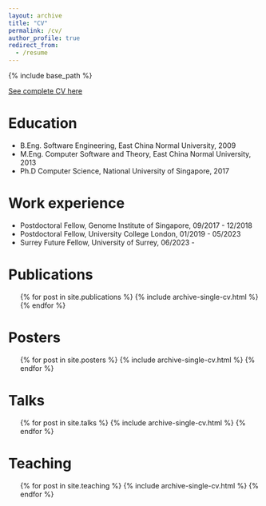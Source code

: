 ```yaml
---
layout: archive
title: "CV"
permalink: /cv/
author_profile: true
redirect_from:
  - /resume
---
```


{% include base_path %}

[See complete CV here](https://icelu.github.io/files/bingxin_cv.pdf)

Education
======
* B.Eng. Software Engineering, East China Normal University, 2009
* M.Eng. Computer Software and Theory, East China Normal University, 2013
* Ph.D Computer Science, National University of Singapore, 2017

Work experience
======
* Postdoctoral Fellow, Genome Institute of Singapore, 09/2017 - 12/2018
* Postdoctoral Fellow, University College London, 01/2019 - 05/2023
* Surrey Future Fellow, University of Surrey, 06/2023 -

Publications
======
  <ul>{% for post in site.publications %}
    {% include archive-single-cv.html %}
  {% endfor %}</ul>


Posters
======
  <ul>{% for post in site.posters %}
    {% include archive-single-cv.html %}
  {% endfor %}</ul>


Talks
======
  <ul>{% for post in site.talks %}
    {% include archive-single-cv.html %}
  {% endfor %}</ul>

Teaching
======
  <ul>{% for post in site.teaching %}
    {% include archive-single-cv.html %}
  {% endfor %}</ul>
